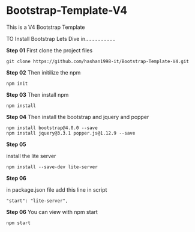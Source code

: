 # Bootstrap-Template-V4
This is a V4 Bootstrap Template


TO Install Bootstrap Lets Dive in....................


**Step 01**
First clone the project files 
```
git clone https://github.com/hashan1998-it/Bootstrap-Template-V4.git
```

**Step 02**
Then initilize the npm 
```
npm init

```

**Step 03**
Then install npm

```
npm install

```

**Step 04**
Then install the bootstrap and jquery and popper

```
npm install bootstrap@4.0.0 --save
npm install jquery@3.3.1 popper.js@1.12.9 --save
```

**Step 05**

install the lite server

```
npm install --save-dev lite-server
```

**Step 06**

in package.json file add this line in script
```
"start": "lite-server",
```

**Step 06**
You can view with npm start
```
npm start

```




